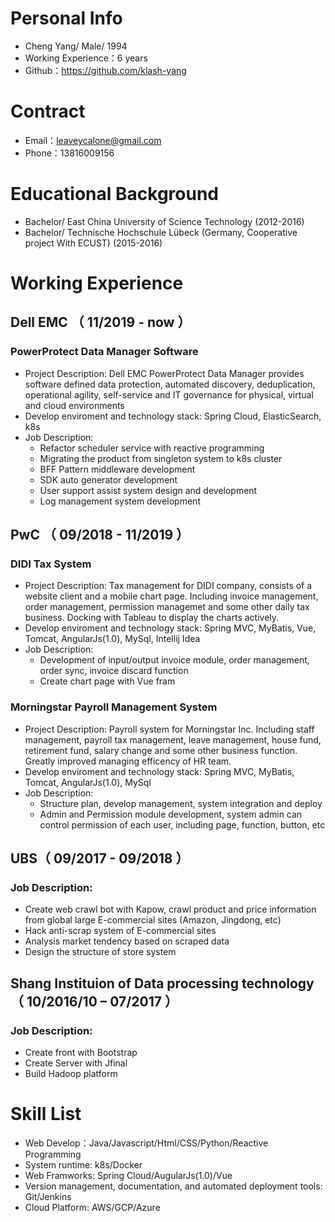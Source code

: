 <!-- https://cv.ftqq.com/ -->
# Personal Info

 - Cheng Yang/ Male/ 1994 
 - Working Experience：6 years
 - Github：https://github.com/klash-yang
 
# Contract
 <!-- ![QQ图片20150416162734.jpg](https://i.loli.net/2019/09/01/f9EaknXKTGFo6RV.jpg)       -->
- Email：leaveycalone@gmail.com
- Phone：13816009156

# Educational Background
 - Bachelor/ East China University of Science Technology (2012-2016)
 - Bachelor/ Technische Hochschule Lübeck (Germany, Cooperative project With ECUST) (2015-2016)

# Working Experience

## Dell EMC （ 11/2019 - now ）

### PowerProtect Data Manager Software

- Project Description: Dell EMC PowerProtect Data Manager provides software defined
data protection, automated discovery, deduplication, operational agility, self-service and
IT governance for physical, virtual and cloud environments
- Develop enviroment and technology stack: Spring Cloud, ElasticSearch, k8s
- Job Description:
    -  Refactor scheduler service with reactive programming
    -  Migrating the product from singleton system to k8s cluster
    -  BFF Pattern middleware development
    -  SDK auto generator development
    -  User support assist system design and development
    -  Log management system development

## PwC （ 09/2018 - 11/2019 ）

### DIDI Tax System
- Project Description: Tax management for DIDI company, consists of a website client and a mobile chart page. Including invoice management, order management, permission managemet and some other daily tax business. Docking with Tableau to display the charts actively.
- Develop enviroment and technology stack:  Spring MVC, MyBatis, Vue, Tomcat, AngularJs(1.0), MySql, Intellij Idea
- Job Description:
    -  Development of input/output invoice module, order management, order sync, invoice discard function 
    -  Create chart page with Vue fram

### Morningstar Payroll Management System 

- Project Description: Payroll system for Morningstar Inc. Including staff management, payroll tax management, leave management, house fund, retirement fund, salary change and some other business function. Greatly improved managing efficency of HR team.
- Develop enviroment and technology stack:  Spring MVC, MyBatis, Tomcat, AngularJs(1.0), MySql
- Job Description:
    -  Structure plan, develop management, system integration and deploy
    -  Admin and Permission module development, system admin can control permission of each user, including page, function, button, etc

## UBS（ 09/2017 - 09/2018 ）

### Job Description:  
- Create web crawl bot with Kapow, crawl product and price information from global large E-commercial sites (Amazon, Jingdong, etc)
- Hack anti-scrap system of E-commercial sites 
- Analysis market tendency based on scraped data 
- Design the structure of store system 

## Shang Instituion of Data processing technology（ 10/2016/10 – 07/2017 ）

### Job Description:  
- Create front with Bootstrap 
- Create Server with Jfinal
- Build Hadoop platform

# Skill List
- Web Develop：Java/Javascript/Html/CSS/Python/Reactive Programming
- System runtime: k8s/Docker
- Web Framworks: Spring Cloud/AugularJs(1.0)/Vue
- Version management, documentation, and automated deployment tools: Git/Jenkins
- Cloud Platform: AWS/GCP/Azure
